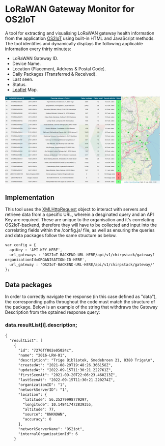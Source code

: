 # LoRaWAN Gateway Monitor for OS2IoT

A tool for extracting and visualising LoRaWAN gateway health information from the application [OS2IoT](https://os2.eu/produkt/os2iot) using built-in HTML and JavaScript methods. The tool identifies and dynamically displays the following applicable information every thirty minutes:

- LoRaWAN Gateway ID.
- Device Name.
- Location (Placement, Address & Postal Code).
- Daily Packages (Transferred & Received).
- Last seen.
- Status.
- [Leaflet](https://leafletjs.com/) Map.

![Screenshot of interface](https://raw.githubusercontent.com/ITKCityLab/LoRaWan-gateway-monitor/main/LoRaWan-Gateway-Monitor.png)

## Implementation

This tool uses the [XMLHttpRequest](https://developer.mozilla.org/en-US/docs/Web/API/XMLHttpRequest) object to interact with servers and retrieve data from a specific URL, wherein a desginated query and an API Key are required. These are unique to the organisation and it's correlating OS2IoT-backend, therefore they will have to be collected and input into the correlating fields within the /config.js/ file, as well as ensuring the queries and data packages follow the same structure as below.
```
var config = {
  apiKey : 'API-KEY-HERE',
  url_gateways : 'OS2IoT-BACKEND-URL-HERE/api/v1/chirpstack/gateway?organizationId=ORGANISATION-ID-HERE',
  url_gateway : 'OS2IoT-BACKEND-URL-HERE/api/v1/chirpstack/gateway/'
};
```

## Data packages

In order to correctly navigate the response (in this case defined as "data"), the corresponding paths throughout the code must match the structure of the package. Below is an example of the string that withdraws the Gateway Description from the optained response query:

### data.resultList[i].description;

```
{
  "resultList": [
    {
      "id": "7276ff002e05024c",
      "name": "2016-LRW-01",
      "description": "Trige Bibliotek, Smedebroen 21, 8380 Trige\n",
      "createdAt": "2021-08-29T19:48:26.366158Z",
      "updatedAt": "2022-09-15T11:30:21.222761Z",
      "firstSeenAt": "2021-09-20T22:06:23.460213Z",
      "lastSeenAt": "2022-09-15T11:30:21.220274Z",
      "organizationID": "1",
      "networkServerID": "1",
      "location": {
        "latitude": 56.25279998779297,
        "longitude": 10.148417472839355,
        "altitude": 77,
        "source": "UNKNOWN",
        "accuracy": 0
      },
      "networkServerName": "OS2iot",
      "internalOrganizationId": 6
    }
```
